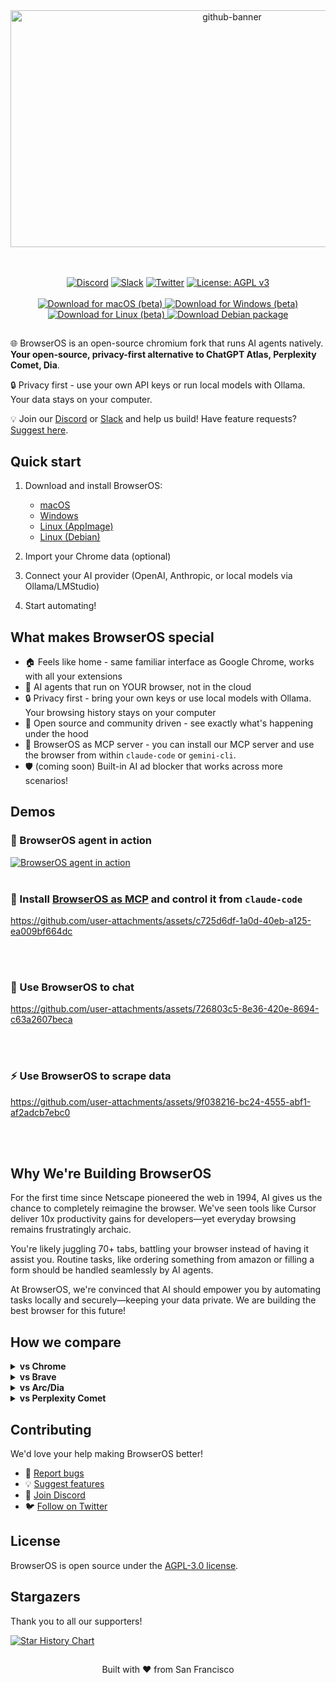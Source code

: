 <div align="center">
<img width="693" height="379" alt="github-banner" src="https://github.com/user-attachments/assets/1e37941c-4dbc-4662-9c8c-3bbe9971301d" />

<br></br>
[![Discord](https://img.shields.io/badge/Discord-Join%20us-blue)](https://discord.gg/YKwjt5vuKr)
[![Slack](https://img.shields.io/badge/Slack-Join%20us-4A154B?logo=slack&logoColor=white)](https://dub.sh/browserOS-slack)
[![Twitter](https://img.shields.io/twitter/follow/browserOS_ai?style=social)](https://twitter.com/browseros_ai)
[![License: AGPL v3](https://img.shields.io/badge/License-AGPL%20v3-blue.svg)](LICENSE)
<br></br>
<a href="https://files.browseros.com/download/BrowserOS.dmg">
  <img src="https://img.shields.io/badge/Download-macOS-black?style=flat&logo=apple&logoColor=white" alt="Download for macOS (beta)" />
</a>
<a href="https://files.browseros.com/download/BrowserOS_installer.exe">
  <img src="https://img.shields.io/badge/Download-Windows-0078D4?style=flat&logo=windows&logoColor=white" alt="Download for Windows (beta)" />
</a>
<a href="https://files.browseros.com/download/BrowserOS.AppImage">
  <img src="https://img.shields.io/badge/Download-Linux-FCC624?style=flat&logo=linux&logoColor=black" alt="Download for Linux (beta)" />
</a>
<a href="https://cdn.browseros.com/download/BrowserOS.deb">
  <img src="https://img.shields.io/badge/Download-Debian-D70A53?style=flat&logo=debian&logoColor=white" alt="Download Debian package" />
</a>
<br />
</div>

## 
🌐 BrowserOS is an open-source chromium fork that runs AI agents natively. **Your open-source, privacy-first alternative to ChatGPT Atlas, Perplexity Comet, Dia**.

🔒 Privacy first - use your own API keys or run local models with Ollama. Your data stays on your computer.

💡 Join our [Discord](https://discord.gg/YKwjt5vuKr) or [Slack](https://dub.sh/browserOS-slack) and help us build! Have feature requests? [Suggest here](https://github.com/browseros-ai/BrowserOS/issues/99).

## Quick start

1. Download and install BrowserOS:
   - [macOS](https://files.browseros.com/download/BrowserOS.dmg)
   - [Windows](https://files.browseros.com/download/BrowserOS_installer.exe)
   - [Linux (AppImage)](https://files.browseros.com/download/BrowserOS.AppImage)
   - [Linux (Debian)](https://cdn.browseros.com/download/BrowserOS.deb)

2. Import your Chrome data (optional)

3. Connect your AI provider (OpenAI, Anthropic, or local models via Ollama/LMStudio)

4. Start automating!

## What makes BrowserOS special
- 🏠 Feels like home - same familiar interface as Google Chrome, works with all your extensions
- 🤖 AI agents that run on YOUR browser, not in the cloud
- 🔒 Privacy first - bring your own keys or use local models with Ollama. Your browsing history stays on your computer
- 🚀 Open source and community driven - see exactly what's happening under the hood
- 🤝 BrowserOS as MCP server - you can install our MCP server and use the browser from within `claude-code` or `gemini-cli`.
- 🛡️ (coming soon) Built-in AI ad blocker that works across more scenarios!  

## Demos

### 🤖 BrowserOS agent in action
[![BrowserOS agent in action](docs/videos/browserOS-agent-in-action.gif)](https://www.youtube.com/watch?v=SoSFev5R5dI)
<br/><br/>

### 🎇 Install [BrowserOS as MCP](https://docs.browseros.com/browseros-mcp/how-to-guide) and control it from `claude-code`

https://github.com/user-attachments/assets/c725d6df-1a0d-40eb-a125-ea009bf664dc

<br/><br/>

### 💬 Use BrowserOS to chat

https://github.com/user-attachments/assets/726803c5-8e36-420e-8694-c63a2607beca

<br/><br/>

### ⚡ Use BrowserOS to scrape data

https://github.com/user-attachments/assets/9f038216-bc24-4555-abf1-af2adcb7ebc0

<br/><br/>

## Why We're Building BrowserOS

For the first time since Netscape pioneered the web in 1994, AI gives us the chance to completely reimagine the browser. We've seen tools like Cursor deliver 10x productivity gains for developers—yet everyday browsing remains frustratingly archaic.

You're likely juggling 70+ tabs, battling your browser instead of having it assist you. Routine tasks, like ordering something from amazon or filling a form should be handled seamlessly by AI agents.

At BrowserOS, we're convinced that AI should empower you by automating tasks locally and securely—keeping your data private. We are building the best browser for this future!

## How we compare

<details>
<summary><b>vs Chrome</b></summary>
<br>
While we're grateful for Google open-sourcing Chromium, but Chrome hasn't evolved much in 10 years. No AI features, no automation, no MCP support.
</details>

<details>
<summary><b>vs Brave</b></summary>
<br>
We love what Brave started, but they've spread themselves too thin with crypto, search, VPNs. We're laser-focused on AI-powered browsing.
</details>

<details>
<summary><b>vs Arc/Dia</b></summary>
<br>
Many loved Arc, but it was closed source. When they abandoned users, there was no recourse. We're 100% open source - fork it anytime!
</details>

<details>
<summary><b>vs Perplexity Comet</b></summary>
<br>
They're a search/ad company. Your browser history becomes their product. We keep everything local.
</details>

## Contributing

We'd love your help making BrowserOS better!

- 🐛 [Report bugs](https://github.com/nxtscape/nxtscape/issues)
- 💡 [Suggest features](https://github.com/browseros-ai/BrowserOS/issues/99)
- 💬 [Join Discord](https://discord.gg/YKwjt5vuKr)
- 🐦 [Follow on Twitter](https://x.com/browserOS_ai)

## License

BrowserOS is open source under the [AGPL-3.0 license](LICENSE).

## Stargazers
Thank you to all our supporters!

[![Star History Chart](https://api.star-history.com/svg?repos=browseros-ai/BrowserOS&type=Date)](https://www.star-history.com/#browseros-ai/BrowserOS&Date)

## 

<p align="center">
Built with ❤️ from San Francisco
</p>
